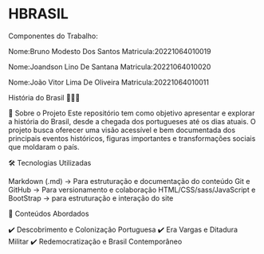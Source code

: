 # HBRASIL
Componentes do Trabalho:

Nome:Bruno Modesto Dos Santos
Matricula:20221064010019

Nome:Joandson Lino De Santana
Matricula:20221064010020

Nome:João Vitor Lima De Oliveira
Matricula:20221064010011

História do Brasil 📜🇧🇷

📖 Sobre o Projeto
Este repositório tem como objetivo apresentar e explorar a história do Brasil, desde a chegada dos portugueses até os dias atuais. O projeto busca oferecer uma visão acessível e bem documentada dos principais eventos históricos, figuras importantes e transformações sociais que moldaram o país.

🛠 Tecnologias Utilizadas

Markdown (.md) → Para estruturação e documentação do conteúdo
Git e GitHub → Para versionamento e colaboração
HTML/CSS/sass/JavaScript e BootStrap → para estruturação e interação do site

📌 Conteúdos Abordados

✔️ Descobrimento e Colonização Portuguesa
✔️ Era Vargas e Ditadura Militar
✔️ Redemocratização e Brasil Contemporâneo



